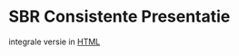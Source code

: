 # SBR Consistente Presentatie

integrale versie in [HTML](https://centrumvoorstandaarden.github.io/SBR-Consistente_Presentatie/)
